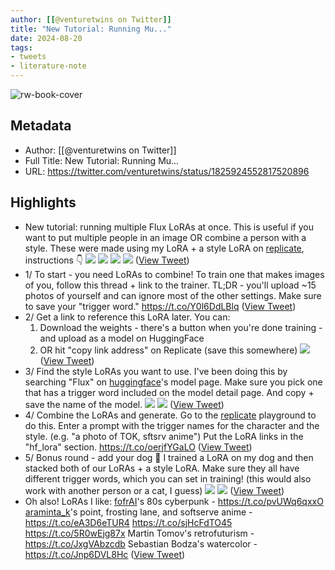 ```yaml
---
author: [[@venturetwins on Twitter]]
title: "New Tutorial: Running Mu..."
date: 2024-08-20
tags: 
- tweets
- literature-note
---
```

![rw-book-cover](https://pbs.twimg.com/profile_images/1819369041045209088/2abB1z0l.jpg)

## Metadata
- Author: [[@venturetwins on Twitter]]
- Full Title: New Tutorial: Running Mu...
- URL: https://twitter.com/venturetwins/status/1825924552817520896

## Highlights
- New tutorial: running multiple Flux LoRAs at once. 
  This is useful if you want to put multiple people in an image OR combine a person with a style. 
  These were made using my LoRA + a style LoRA on [replicate](https://twitter.com/replicate), instructions 👇 
  ![](https://pbs.twimg.com/media/GVY2amwaMAAWjkk.jpg) 
  ![](https://pbs.twimg.com/media/GVZTf9nbcAAUiHM.jpg) 
  ![](https://pbs.twimg.com/media/GVZTiOgbEAAqJ9n.jpg) 
  ![](https://pbs.twimg.com/media/GVZffCAaMAE0tIx.jpg) ([View Tweet](https://twitter.com/venturetwins/status/1825924552817520896))
- 1/ To start - you need LoRAs to combine!
  To train one that makes images of you, follow this thread + link to the trainer. 
  TL;DR - you'll upload ~15 photos of yourself and can ignore most of the other settings.
  Make sure to save your "trigger word."
  https://t.co/Y0l6DdLBlq ([View Tweet](https://twitter.com/venturetwins/status/1825924554918867286))
- 2/ Get a link to reference this LoRA later. 
  You can:
  1) Download the weights - there's a button when you're done training - and upload as a model on HuggingFace
  2) OR hit "copy link address" on Replicate (save this somewhere)
  ![](https://pbs.twimg.com/media/GVYvdp4XEAEGUPA.jpg) ([View Tweet](https://twitter.com/venturetwins/status/1825924556600783056))
- 3/ Find the style LoRAs you want to use.
  I've been doing this by searching "Flux" on [huggingface](https://twitter.com/huggingface)'s model page. 
  Make sure you pick one that has a trigger word included on the model detail page. 
  And copy + save the name of the model. 
  ![](https://pbs.twimg.com/media/GVZBUGHa0AAIy4Q.jpg) 
  ![](https://pbs.twimg.com/media/GVZBuX7aUAAsv8N.jpg) ([View Tweet](https://twitter.com/venturetwins/status/1825924558827958783))
- 4/ Combine the LoRAs and generate. 
  Go to the [replicate](https://twitter.com/replicate) playground to do this. 
  Enter a prompt with the trigger names for the character and the style. (e.g. "a photo of TOK, sftsrv anime")
  Put the LoRA links in the "hf_lora" section.
  https://t.co/oerjfYGaLO ([View Tweet](https://twitter.com/venturetwins/status/1825924560971329918))
- 5/ Bonus round - add your dog 🐶
  I trained a LoRA on my dog and then stacked both of our LoRAs + a style LoRA. Make sure they all have different trigger words, which you can set in training!
  (this would also work with another person or a cat, I guess) 
  ![](https://pbs.twimg.com/media/GVZE1KkaMAEnAMw.jpg) 
  ![](https://pbs.twimg.com/media/GVZIlzHaMAAGN_j.jpg) ([View Tweet](https://twitter.com/venturetwins/status/1825924562783187180))
- Oh also! LoRAs I like: 
  [fofrAI](https://twitter.com/fofrAI)'s 80s cyberpunk - https://t.co/pvUWq6qxxO
  [araminta_k](https://twitter.com/araminta_k)'s point, frosting lane, and softserve anime - https://t.co/eA3D6eTUR4
  https://t.co/sjHcFdTO45
  https://t.co/5R0wEjg87x
  Martin Tomov's retrofuturism - https://t.co/JxgVAbzcdb
  Sebastian Bodza's watercolor - https://t.co/Jnp6DVL8Hc ([View Tweet](https://twitter.com/venturetwins/status/1825933396062900260))
